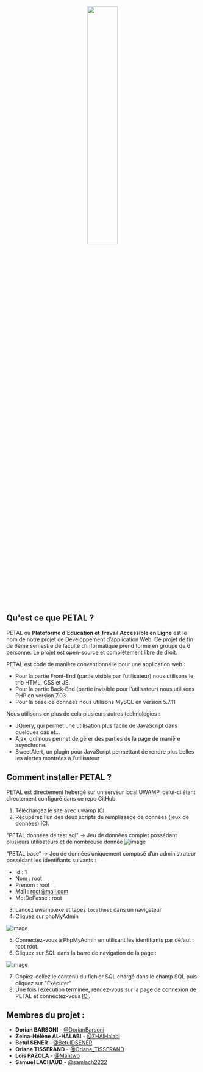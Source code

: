 <p align="center">
  <img src="https://user-images.githubusercontent.com/89837262/154356870-b1cdaffa-8b03-4cdb-bc8b-62310a50e182.svg" width="40%">
</p>

## Qu'est ce que PETAL ?

PETAL ou **Plateforme d'Education et Travail Accessible en Ligne** est le nom de notre projet de
Développement d’application Web. Ce projet de fin de 6ème semestre de faculté d’informatique prend forme
en groupe de 6 personne. Le projet est open-source et complètement libre de droit.

PETAL est codé de manière conventionnelle pour une application web :
- Pour la partie Front-End (partie visible par l’utilisateur) nous utilisons le trio HTML, CSS et JS.
- Pour la partie Back-End (partie invisible pour l’utilisateur) nous utilisons PHP en version 7.03
- Pour la base de données nous utilisons MySQL en version 5.7.11


Nous utilisons en plus de cela plusieurs autres technologies :
- JQuery, qui permet une utilisation plus facile de JavaScript dans quelques cas et…
- Ajax, qui nous permet de gérer des parties de la page de manière asynchrone.
- SweetAlert, un plugin pour JavaScript permettant de rendre plus belles les alertes montrées à
l’utilisateur

## Comment installer PETAL ?

PETAL est directement hebergé sur un serveur local UWAMP, celui-ci étant directement configuré dans ce repo GitHub
1) Téléchargez le site avec uwamp [ICI](https://github.com/samlach2222/PETAL/releases).
2) Récupérez l’un des deux scripts de remplissage de données (jeux de données) [ICI](https://github.com/samlach2222/PETAL/tree/main/BDD).  


"PETAL données de test.sql" → Jeu de données complet possédant plusieurs utilisateurs et de nombreuse donnée
![image](https://user-images.githubusercontent.com/44367571/168792345-b6424cc2-89c6-4974-9985-9f832dc81a91.png)

"PETAL base" → Jeu de données uniquement composé d’un administrateur possédant les identifiants suivants :
- Id : 1
- Nom : root
- Prenom : root
- Mail : root@mail.com
- MotDePasse : root

3) Lancez uwamp.exe et tapez `localhost` dans un navigateur
4) Cliquez sur phpMyAdmin

![image](https://user-images.githubusercontent.com/44367571/168792710-03dd20f2-0df3-4580-adc6-610106dc8ffd.png)

5) Connectez-vous à PhpMyAdmin en utilisant les identifiants par défaut : root root.
6) Cliquez sur SQL dans la barre de navigation de la page : 

![image](https://user-images.githubusercontent.com/44367571/168792817-65098ac0-62f7-46c7-a78c-ef6080d580af.png)

7) Copiez-collez le contenu du fichier SQL chargé dans le champ SQL puis cliquez sur "Exécuter"
8) Une fois l’exécution terminée, rendez-vous sur la page de connexion de PETAL et connectez-vous [ICI](http://localhost/my-app/PETAL/ALL/HTML/connexion.php).


## Membres du projet :

* **Dorian BARSONI** - [@DorianBarsoni](https://github.com/DorianBarsoni)
* **Zeina-Hélène AL-HALABI** - [@ZHAlHalabi](https://github.com/ZHAlHalabi)
* **Betul SENER** - [@BetulDSENER](https://github.com/BetulDSENER)
* **Orlane TISSERAND** - [@Orlane_TISSERAND](https://github.com/Orlane_TISSERAND)
* **Loïs PAZOLA** - [@Mahtwo](https://github.com/Mahtwo)
* **Samuel LACHAUD** - [@samlach2222](https://github.com/samlach2222)
